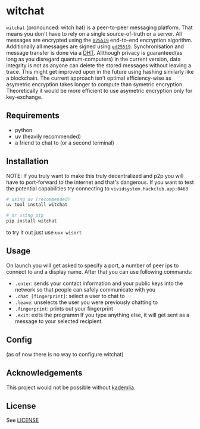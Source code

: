 # witchat
`witchat` (pronounced: witch hat) is a peer-to-peer messaging platform. That means you don't have to rely on a single source-of-truth or a server.
All messages are encrypted using the [`X25519`](https://en.wikipedia.org/wiki/Curve25519) end-to-end encryption algorithm. Additionally all messages are signed using [`ed25519`](https://en.wikipedia.org/wiki/EdDSA).
Synchronisation and message transfer is done via a [DHT](https://en.wikipedia.org/wiki/Distributed_hash_table).
Allthough privacy is guaranteed(as long as you disregard quantum-computers) in the current version, data integrity is not as anyone can delete the stored messages without leaving a trace. This might get improved upon in the future using hashing similarly like a blockchain.
The current approach isn't optimal efficiency-wise as asymetric encryption takes longer to compute than symetric encryption.
Theoretically it would be more efficient to use asymetric encryption only for key-exchange. 

## Requirements
* python
* uv (heavily recommended)
* a friend to chat to (or a second terminal)
## Installation
NOTE: If you truly want to make this truly decentralized and p2p you will have to port-forward to the internet and that's dangerous. If you want to test the potential capabilities try connecting to `vividsystem.hackclub.app:8468`

```bash
# using uv (recommended)
uv tool install witchat 

# or using pip
pip install witchat 
```
to try it out just use `uvx wisort`


## Usage
On launch you will get asked to specify a port, a number of peer ips to connect to and a display name.
After that you can use following commands:
- `.enter`: sends your contact information and your public keys into the network so that people can safely communicate with you
- `.chat [fingerprint]`: select a user to chat to
- `.leave`: unselects the user you were previously chatting to
- `.fingerprint`: prints out your fingerprint
- `.exit`: exits the programm
If you type anything else, it will get sent as a message to your selected recipient.

## Config
(as of now there is no way to configure witchat)
## Acknowledgements
This project would not be possible without [kademlia](https://pdos.csail.mit.edu/~petar/papers/maymounkov-kademlia-lncs.pdf).
## License
See [LICENSE](./LICENSE)
